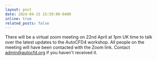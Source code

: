 ```yaml
---
layout: post
date: 2024-04-15 15:59:00-0400
inline: true
related_posts: false
---
```


There will be a virtual zoom meeting on 22nd April at 1pm UK time to talk over the latest updates to the AutoCFD4 workshop. All people on the meeting will have been contacted with the Zoom link. Contact admin@autocfd.org if you haven't received it.
